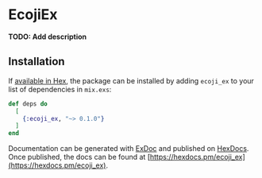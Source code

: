 # EcojiEx

**TODO: Add description**

## Installation

If [available in Hex](https://hex.pm/docs/publish), the package can be installed
by adding `ecoji_ex` to your list of dependencies in `mix.exs`:

```elixir
def deps do
  [
    {:ecoji_ex, "~> 0.1.0"}
  ]
end
```

Documentation can be generated with [ExDoc](https://github.com/elixir-lang/ex_doc)
and published on [HexDocs](https://hexdocs.pm). Once published, the docs can
be found at [https://hexdocs.pm/ecoji_ex](https://hexdocs.pm/ecoji_ex).

